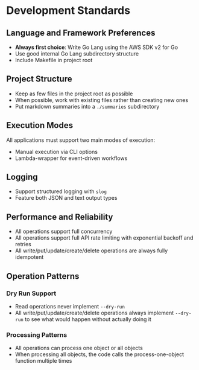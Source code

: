 # Development Standards

## Language and Framework Preferences

- **Always first choice**: Write Go Lang using the AWS SDK v2 for Go
- Use good internal Go Lang subdirectory structure
- Include Makefile in project root

## Project Structure

- Keep as few files in the project root as possible
- When possible, work with existing files rather than creating new ones
- Put markdown summaries into a `./summaries` subdirectory

## Execution Modes

All applications must support two main modes of execution:

- Manual execution via CLI options
- Lambda-wrapper for event-driven workflows

## Logging

- Support structured logging with `slog`
- Feature both JSON and text output types

## Performance and Reliability

- All operations support full concurrency
- All operations support full API rate limiting with exponential backoff and retries
- All write/put/update/create/delete operations are always fully idempotent

## Operation Patterns

### Dry Run Support

- Read operations never implement `--dry-run`
- All write/put/update/create/delete operations always implement `--dry-run` to see what would happen without actually doing it

### Processing Patterns

- All operations can process one object or all objects
- When processing all objects, the code calls the process-one-object function multiple times